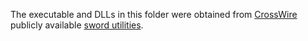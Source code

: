 The executable and DLLs in this folder were obtained from [CrossWire](https://www.crosswire.org/) publicly available [sword utilities]( https://www.crosswire.org/ftpmirror/pub/sword/utils/). 
